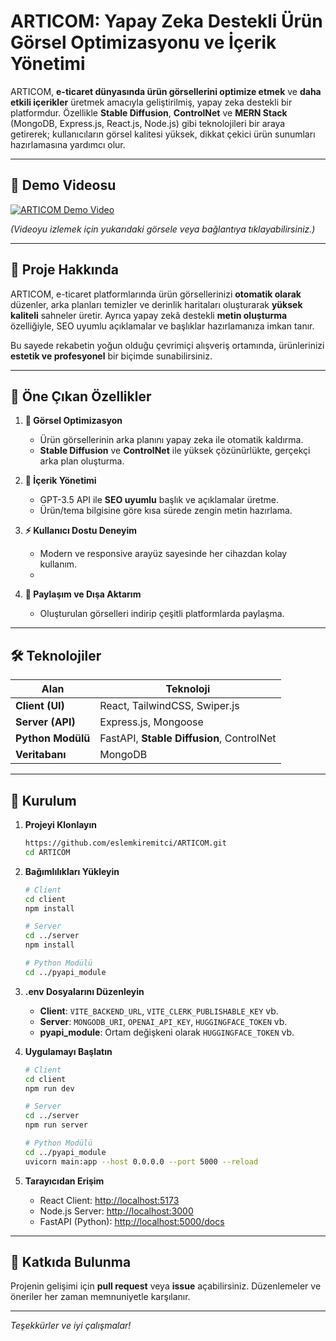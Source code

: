 # ARTICOM: Yapay Zeka Destekli Ürün Görsel Optimizasyonu ve İçerik Yönetimi

ARTICOM, **e-ticaret dünyasında ürün görsellerini optimize etmek** ve **daha etkili içerikler** üretmek amacıyla geliştirilmiş, yapay zeka destekli bir platformdur. Özellikle **Stable Diffusion**, **ControlNet** ve **MERN Stack** (MongoDB, Express.js, React.js, Node.js) gibi teknolojileri bir araya getirerek; kullanıcıların görsel kalitesi yüksek, dikkat çekici ürün sunumları hazırlamasına yardımcı olur.

---

## 🎥 Demo Videosu


[![ARTICOM Demo Video](http://img.youtube.com/vi/kfcDh89I4D8/0.jpg)](https://youtu.be/kfcDh89I4D8)

*(Videoyu izlemek için yukarıdaki görsele veya bağlantıya tıklayabilirsiniz.)*

---

## 🚀 Proje Hakkında

ARTICOM, e-ticaret platformlarında ürün görsellerinizi **otomatik olarak** düzenler, arka planları temizler ve derinlik haritaları oluşturarak **yüksek kaliteli** sahneler üretir. Ayrıca yapay zekâ destekli **metin oluşturma** özelliğiyle, SEO uyumlu açıklamalar ve başlıklar hazırlamanıza imkan tanır.

Bu sayede rekabetin yoğun olduğu çevrimiçi alışveriş ortamında, ürünlerinizi **estetik ve profesyonel** bir biçimde sunabilirsiniz.

---

## 🌟 Öne Çıkan Özellikler

1. **📸 Görsel Optimizasyon**  
   - Ürün görsellerinin arka planını yapay zeka ile otomatik kaldırma.  
   - **Stable Diffusion** ve **ControlNet** ile yüksek çözünürlükte, gerçekçi arka plan oluşturma.

2. **📝 İçerik Yönetimi**  
   - GPT-3.5 API ile **SEO uyumlu** başlık ve açıklamalar üretme.  
   - Ürün/tema bilgisine göre kısa sürede zengin metin hazırlama.

3. **⚡ Kullanıcı Dostu Deneyim**  
   - Modern ve responsive arayüz sayesinde her cihazdan kolay kullanım.
   - 
4. **🔗 Paylaşım ve Dışa Aktarım**  
   - Oluşturulan görselleri indirip çeşitli platformlarda paylaşma.  

---

## 🛠️ Teknolojiler

| Alan               | Teknoloji                                 |
|--------------------|-------------------------------------------|
| **Client (UI)**    | React, TailwindCSS, Swiper.js             |
| **Server (API)**   | Express.js, Mongoose                      |
| **Python Modülü**  | FastAPI, **Stable Diffusion**, ControlNet |
| **Veritabanı**     | MongoDB                                   |

---

## 📖 Kurulum

1. **Projeyi Klonlayın**  
   ```bash
   https://github.com/eslemkiremitci/ARTICOM.git
   cd ARTICOM
   ```

2. **Bağımlılıkları Yükleyin**  
   ```bash
   # Client
   cd client
   npm install

   # Server
   cd ../server
   npm install

   # Python Modülü
   cd ../pyapi_module
   ```

3. **.env Dosyalarını Düzenleyin**  
   - **Client**: `VITE_BACKEND_URL`, `VITE_CLERK_PUBLISHABLE_KEY` vb.
   - **Server**: `MONGODB_URI`, `OPENAI_API_KEY`, `HUGGINGFACE_TOKEN` vb.
   - **pyapi_module**: Ortam değişkeni olarak `HUGGINGFACE_TOKEN` vb.

4. **Uygulamayı Başlatın**  
   ```bash
   # Client
   cd client
   npm run dev

   # Server
   cd ../server
   npm run server

   # Python Modülü
   cd ../pyapi_module
   uvicorn main:app --host 0.0.0.0 --port 5000 --reload
   ```

5. **Tarayıcıdan Erişim**  
   - React Client: [http://localhost:5173](http://localhost:5173)  
   - Node.js Server: [http://localhost:3000](http://localhost:3000)  
   - FastAPI (Python): [http://localhost:5000/docs](http://localhost:5000/docs)

---

## 🤝 Katkıda Bulunma
Projenin gelişimi için **pull request** veya **issue** açabilirsiniz. Düzenlemeler ve öneriler her zaman memnuniyetle karşılanır.




---

*Teşekkürler ve iyi çalışmalar!*
